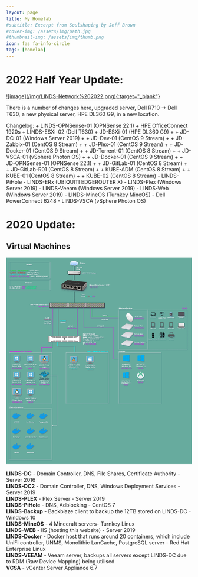 ```yaml
---
layout: page
title: My Homelab
#subtitle: Excerpt from Soulshaping by Jeff Brown
#cover-img: /assets/img/path.jpg
#thumbnail-img: /assets/img/thumb.png
icon: fas fa-info-circle
tags: [homelab]
---
```


# 2022 Half Year Update:

<a target="_blank" href="/img/LINDS-Network%202022.png" onClick='test(this)'>
![image](/img/LINDS-Network%202022.png){:target="_blank"}
</a>

There is a number of changes here, upgraded server, Dell R710 -> Dell T630, a new physical server, HPE DL360 G9, in a new location.

Changelog:
&#43; LINDS-OPNSense-01 (OPNSense 22.1)
&#43; HPE OfficeConnect 1920s
&#43; LINDS-ESXi-02 (Dell T630)
&#43; JD-ESXi-01 (HPE DL360 G9)
&#43; &#43; JD-DC-01 (Windows Server 2019)
&#43; &#43; JD-Dev-01 (CentOS 9 Stream)
&#43; &#43; JD-Zabbix-01 (CentOS 8 Stream)
&#43; &#43; JD-Plex-01 (CentOS 9 Stream)
&#43; &#43; JD-Docker-01 (CentOS 9 Stream)
&#43; &#43; JD-Torrent-01 (CentOS 8 Stream)
&#43; &#43; JD-VSCA-01 (vSphere Photon OS)
&#43; &#43; JD-Docker-01 (CentOS 9 Stream)
&#43; &#43; JD-OPNSense-01 (OPNSense 22.1)
&#43; &#43; JD-GitLab-01 (CentOS 8 Stream)
&#43; &#43; JD-GitLab-R01 (CentOS 8 Stream)
&#43; &#43; KUBE-ADM (CentOS 8 Stream)
&#43; &#43; KUBE-01 (CentOS 8 Stream)
&#43; &#43; KUBE-02 (CentOS 8 Stream)
&#45; LINDS-PiHole
&#45; LINDS-ERx (UBIQUITI EDGEROUTER X)
&#45; LINDS-Plex (Windows Server 2019)
&#45; LINDS-Veeam (Windows Server 2019)
&#45; LINDS-Web (Windows Server 2019)
&#45; LINDS-MineOS (Turnkey MineOS)
&#45; Dell PowerConnect 6248
&#45; LINDS-VSCA (vSphere Photon OS)

# 2020 Update:

<h2>Virtual Machines</h2>

![homelab](/img/LINDs-Network.jpg)

<p class="has-small-font-size"><strong>LINDS-DC</strong> - Domain Controller, DNS, File Shares, Certificate Authority - Server 2016<br><strong>LINDS-DC2</strong> - Domain Controller, DNS, Windows Deployment Services - Server 2019<br><strong>LINDS-PLEX</strong> - Plex Server - Server 2019<br><strong>LINDS-PiHole</strong> - DNS, Adblocking - CentOS 7<br><strong>LINDS-Backup</strong> - Backblaze client to backup the 12TB stored on LINDS-DC - Windows 10<br><strong>LINDS-MineOS</strong> - 4 Minecraft servers- Turnkey Linux<br><strong>LINDS-WEB</strong> - IIS (hosting this website) - Server 2019<br><strong>LINDS-Docker</strong> - Docker host that runs around 20 containers, which include UniFi controller, UNMS, Monolithic LanCache, PostgreSQL server - Red Hat Enterprise Linux<br><strong>LINDS-VEEAM</strong> - Veeam server, backups all servers except LINDS-DC due to RDM (Raw Device Mapping) being utilised<br><strong>VCSA</strong> - vCenter Server Appliance 6.7</p>